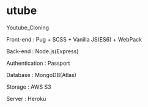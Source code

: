 # utube
Youtube_Cloning

Front-end : Pug + SCSS + Vanilla JS(ES6) + WebPack

Back-end : Node.js(Express)

Authentication : Passport

Database : MongoDB(Atlas)

Storage : AWS S3

Server : Heroku
